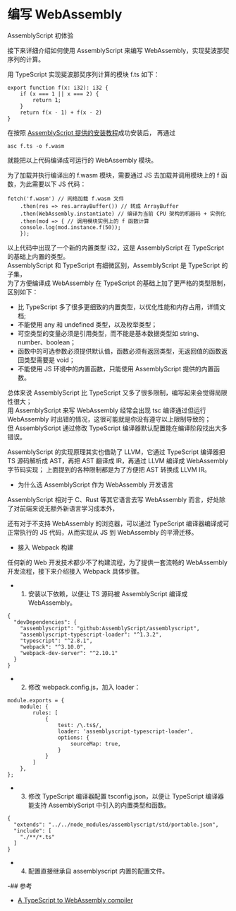 # 编写 WebAssembly

AssemblyScript 初体验

接下来详细介绍如何使用 AssemblyScript 来编写 WebAssembly，实现斐波那契序列的计算。 

用 TypeScript 实现斐波那契序列计算的模块 f.ts 如下：

```
export function f(x: i32): i32 {
    if (x === 1 || x === 2) {
        return 1;
    }
    return f(x - 1) + f(x - 2)
}
```

在按照 [AssemblyScript 提供的安装教程](https://github.com/AssemblyScript/assemblyscript#installation)成功安装后， 再通过

```
asc f.ts -o f.wasm
```

就能把以上代码编译成可运行的 WebAssembly 模块。

为了加载并执行编译出的 f.wasm 模块，需要通过 JS 去加载并调用模块上的 f 函数，为此需要以下 JS 代码：

```
fetch('f.wasm') // 网络加载 f.wasm 文件
    .then(res => res.arrayBuffer()) // 转成 ArrayBuffer
    .then(WebAssembly.instantiate) // 编译为当前 CPU 架构的机器码 + 实例化
    .then(mod => { // 调用模块实例上的 f 函数计算
    console.log(mod.instance.f(50));
    });
```

以上代码中出现了一个新的内置类型 i32，这是 AssemblyScript 在 TypeScript 的基础上内置的类型。  
AssemblyScript 和 TypeScript 有细微区别，AssemblyScript 是 TypeScript 的子集，  
为了方便编译成 WebAssembly 在 TypeScript 的基础上加了更严格的类型限制， 区别如下：

  - 比 TypeScript 多了很多更细致的内置类型，以优化性能和内存占用，详情文档;
  - 不能使用 any 和 undefined 类型，以及枚举类型；
  - 可空类型的变量必须是引用类型，而不能是基本数据类型如 string、number、boolean；
  - 函数中的可选参数必须提供默认值，函数必须有返回类型，无返回值的函数返回类型需要是 void；
  - 不能使用 JS 环境中的内置函数，只能使用 AssemblyScript 提供的内置函数。

总体来说 AssemblyScript 比 TypeScript 又多了很多限制，编写起来会觉得局限性很大；   
用 AssemblyScript 来写 WebAssembly 经常会出现 tsc 编译通过但运行 WebAssembly 时出错的情况，这很可能就是你没有遵守以上限制导致的；  
但 AssemblyScript 通过修改 TypeScript 编译器默认配置能在编译阶段找出大多错误。

AssemblyScript 的实现原理其实也借助了 LLVM，它通过 TypeScript 编译器把 TS 源码解析成 AST，再把 AST 翻译成 IR，再通过 LLVM 编译成 WebAssembly 字节码实现； 上面提到的各种限制都是为了方便把 AST 转换成 LLVM IR。

- 为什么选 AssemblyScript 作为 WebAssembly 开发语言

AssemblyScript 相对于 C、Rust 等其它语言去写 WebAssembly 而言，好处除了对前端来说无额外新语言学习成本外，

还有对于不支持 WebAssembly 的浏览器，可以通过 TypeScript 编译器编译成可正常执行的 JS 代码，从而实现从 JS 到 WebAssembly 的平滑迁移。

- 接入 Webpack 构建

任何新的 Web 开发技术都少不了构建流程，为了提供一套流畅的 WebAssembly 开发流程，接下来介绍接入 Webpack 具体步骤。

- 1. 安装以下依赖，以便让 TS 源码被 AssemblyScript 编译成 WebAssembly。

```
{
  "devDependencies": {
    "assemblyscript": "github:AssemblyScript/assemblyscript",
    "assemblyscript-typescript-loader": "^1.3.2",
    "typescript": "^2.8.1",
    "webpack": "^3.10.0",
    "webpack-dev-server": "^2.10.1"
  }
}
```

- 2. 修改 webpack.config.js，加入 loader：

```
module.exports = {
    module: {
        rules: [
            {
                test: /\.ts$/,
                loader: 'assemblyscript-typescript-loader',
                options: {
                    sourceMap: true,
                }
            }
        ]
    },
};
```
- 3. 修改 TypeScript 编译器配置 tsconfig.json，以便让 TypeScript 编译器能支持 AssemblyScript 中引入的内置类型和函数。

```
{
  "extends": "../../node_modules/assemblyscript/std/portable.json",
  "include": [
    "./**/*.ts"
  ]
}
```
- 4. 配置直接继承自 assemblyscript 内置的配置文件。

-## 参考
- [A TypeScript to WebAssembly compiler](https://github.com/AssemblyScript/assemblyscript#installation)
